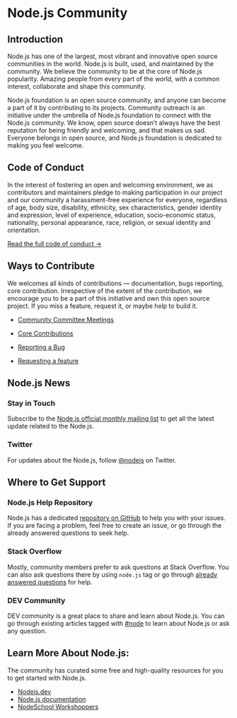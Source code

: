 # Node.js Community

## Introduction

Node.js has one of the largest, most vibrant and innovative open source communities in the world. Node.js is built, used, and maintained by the community. We believe the community to be at the core of Node.js popularity. Amazing people from every part of the world, with a common interest, collaborate and shape this community.


Node.js foundation is an open source community, and anyone can become a part of it by contributing to its projects. Community outreach is an initiative under the umbrella of Node.js foundation to connect with the Node.js community. We know, open source doesn’t always have the best reputation for being friendly and welcoming, and that makes us sad. Everyone belongs in open source, and Node.js foundation is dedicated to making you feel welcome.

## Code of Conduct

In the interest of fostering an open and welcoming environment, we as contributors and maintainers pledge to making participation in our project and our community a harassment-free experience for everyone, regardless of age, body size, disability, ethnicity, sex characteristics, gender identity and expression, level of experience, education, socio-economic status, nationality, personal appearance, race, religion, or sexual identity and orientation.

[Read the full code of conduct →](https://github.com/nodejs/admin/blob/master/CODE_OF_CONDUCT.md)

## Ways to Contribute

We welcomes all kinds of contributions — documentation, bugs reporting, core contribution. Irrespective of the extent of the contribution, we encourage you to be a part of this initiative and own this open source project. If you miss a feature, request it, or maybe help to build it.

- [Community Committee Meetings](https://github.com/nodejs/community-committee)

- [Core Contributions](https://github.com/nodejs/node)

- [Reporting a Bug](https://github.com/nodejs/node/issues)

- [Requesting a feature](https://github.com/nodejs/node/issues)


## Node.js News

### Stay in Touch

Subscribe to the [Node.js official monthly mailing list](https://us14.campaign-archive.com/home/?u=c7c2e114a827812354112c23b&id=f006b61f29) to get all the latest update related to the Node.js.

### Twitter

For updates about the Node.js, follow [@nodejs](https://twitter.com/nodejs)  on Twitter.

## Where to Get Support

### Node.js Help Repository

Node.js has a dedicated [repository on GitHub](https://github.com/nodejs/help) to help you with your issues. If you are facing a problem, feel free to create an issue, or go through the already answered questions to seek help.

### Stack Overflow

Mostly, community members prefer to ask questions at Stack Overflow. You can also ask questions there by using `node.js` tag or go through [already answered questions](https://stackoverflow.com/tags/node.js) for help.

### DEV Community

DEV community is a great place to share and learn about Node.js. You can go through existing articles tagged with [#node](https://dev.to/t/node) to learn about Node.js or ask any question.

## Learn More About Node.js:

The community has curated some free and high-quality resources for you to get started with Node.js.

* [Nodejs.dev](https://nodejs.dev/)
* [Node.js documentation](https://nodejs.org/en/docs/)
* [NodeSchool Workshoppers](https://nodeschool.io/#workshoppers)
